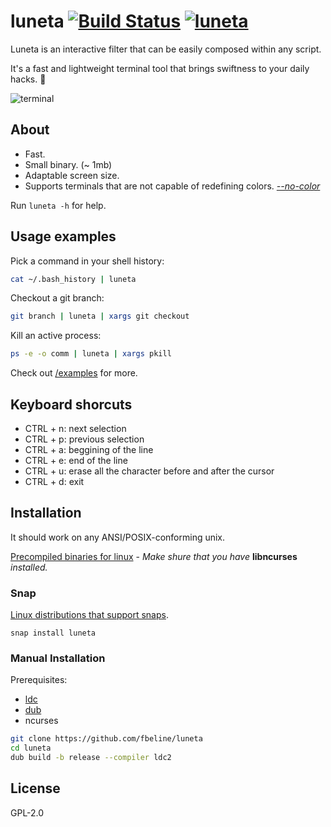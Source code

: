 # luneta [![Build Status](https://travis-ci.org/fbeline/luneta.svg?branch=master)](https://travis-ci.org/fbeline/luneta) [![luneta](https://snapcraft.io//luneta/badge.svg)](https://snapcraft.io/luneta)

Luneta is an interactive filter that can be easily composed within any script.

It's a fast and lightweight terminal tool that brings swiftness to your daily hacks. :shell:

![terminal](https://user-images.githubusercontent.com/5730881/80448528-f3162780-88f2-11ea-9d2b-82f1b31b727c.png)

## About

- Fast.
- Small binary. (~ 1mb)
- Adaptable screen size.
- Supports terminals that are not capable of redefining colors. [_--no-color_](https://asciinema.org/a/321218)

Run `luneta -h` for help.

## Usage examples

Pick a command in your shell history:

```bash
cat ~/.bash_history | luneta
```

Checkout a git branch:

```bash
git branch | luneta | xargs git checkout
```

Kill an active process:

```bash
ps -e -o comm | luneta | xargs pkill
```

Check out [/examples](/examples) for more.

## Keyboard shorcuts

- CTRL + n: next selection
- CTRL + p: previous selection
- CTRL + a: beggining of the line
- CTRL + e: end of the line
- CTRL + u: erase all the character before and after the cursor
- CTRL + d: exit

## Installation

It should work on any ANSI/POSIX-conforming unix.

[Precompiled binaries for linux](https://github.com/fbeline/luneta/releases) - _Make shure that you have_ **libncurses** _installed._

### Snap

[Linux distributions that support snaps](https://snapcraft.io/docs/installing-snapd).

`snap install luneta`

### Manual Installation

Prerequisites:

- [ldc](https://dlang.org/download.html)
- [dub](https://code.dlang.org/download)
- ncurses

```bash
git clone https://github.com/fbeline/luneta
cd luneta
dub build -b release --compiler ldc2
```

## License

GPL-2.0
